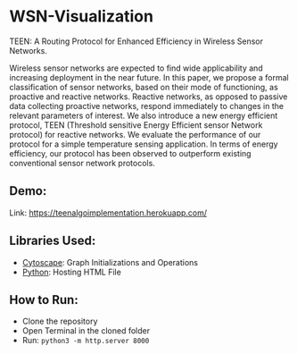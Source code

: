 # WSN-Visualization
TEEN: A Routing Protocol for Enhanced Efficiency in Wireless Sensor Networks.

Wireless sensor networks are expected to find wide applicability and increasing deployment in the near future. In this paper, we propose a formal classification of sensor networks, based on their mode of functioning, as proactive and reactive networks. Reactive networks, as opposed to passive data collecting proactive networks, respond immediately to changes in the relevant parameters of interest. We also introduce a new energy efficient protocol, TEEN (Threshold sensitive Energy Efficient sensor Network protocol) for reactive networks. We evaluate the performance of our protocol for a simple temperature sensing application. In terms of energy efficiency, our protocol has been observed to outperform existing conventional sensor network protocols.

## Demo:
   Link: https://teenalgoimplementation.herokuapp.com/


## Libraries Used:
 - [Cytoscape](http://js.cytoscape.org/): Graph Initializations and Operations
 - [Python](https://www.python.org): Hosting HTML File

## How to Run:
 - Clone the repository
 - Open Terminal in the cloned folder
 - Run: ```python3 -m http.server 8000```